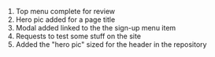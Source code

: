 1. Top menu complete for review
2. Hero pic added for a page title
3. Modal added linked to the the sign-up menu item
4. Requests to test some stuff on the site
5. Added the "hero pic" sized for the header in the repository
